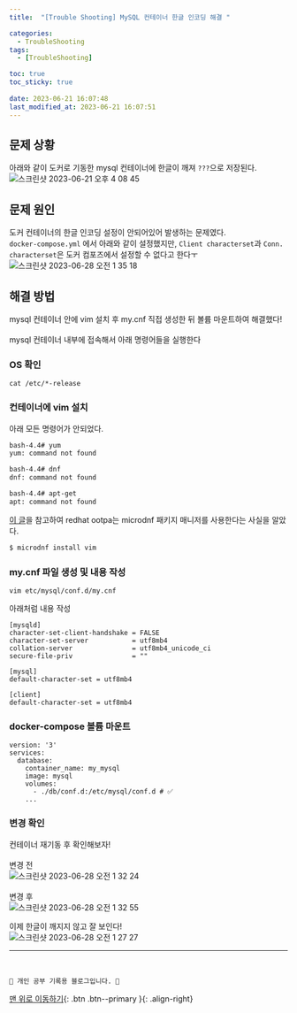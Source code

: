 ```yaml
---
title:  "[Trouble Shooting] MySQL 컨테이너 한글 인코딩 해결 "

categories:
  - TroubleShooting
tags:
  - [TroubleShooting]

toc: true
toc_sticky: true
 
date: 2023-06-21 16:07:48
last_modified_at: 2023-06-21 16:07:51
---
```


## 문제 상황
아래와 같이 도커로 기동한 mysql 컨테이너에 한글이 깨져 `???`으로 저장된다.<br>
![스크린샷 2023-06-21 오후 4 08 45](https://github.com/minju412/jenkins-test/assets/59405576/c4525444-8f75-42be-95f1-0f47ff5e89d2)


## 문제 원인
도커 컨테이너의 한글 인코딩 설정이 안되어있어 발생하는 문제였다.<br>
`docker-compose.yml` 에서 아래와 같이 설정했지만, `Client characterset`과 `Conn. characterset`은 도커 컴포즈에서 설정할 수 없다고 한다ㅜ <br>
![스크린샷 2023-06-28 오전 1 35 18](https://github.com/minju412/jenkins-test/assets/59405576/064f8a61-c460-455b-aa61-be207fb947c6)

## 해결 방법

mysql 컨테이너 안에 vim 설치 후 my.cnf 직접 생성한 뒤 볼륨 마운트하여 해결했다!<br><br>
mysql 컨테이너 내부에 접속해서 아래 명령어들을 실행한다<br>
### OS 확인
```
cat /etc/*-release
```

### 컨테이너에 vim 설치
아래 모든 명령어가 안되었다.
```bash
bash-4.4# yum
yum: command not found

bash-4.4# dnf
dnf: command not found

bash-4.4# apt-get
apt: command not found
```
[이 글](https://okky.kr/questions/1413470)을 참고하여 redhat ootpa는 microdnf 패키지 매니저를 사용한다는 사실을 알았다.
```bash
$ microdnf install vim
```

### my.cnf 파일 생성 및 내용 작성
```
vim etc/mysql/conf.d/my.cnf
```
아래처럼 내용 작성
```
[mysqld]
character-set-client-handshake = FALSE
character-set-server           = utf8mb4
collation-server               = utf8mb4_unicode_ci
secure-file-priv               = ""

[mysql]
default-character-set = utf8mb4

[client]
default-character-set = utf8mb4
```

### docker-compose 볼륨 마운트
```
version: '3'
services:
  database:
    container_name: my_mysql
    image: mysql
    volumes:
      - ./db/conf.d:/etc/mysql/conf.d # ✅
    ...
```

### 변경 확인
컨테이너 재기동 후 확인해보자!<br><br>
변경 전<br>
![스크린샷 2023-06-28 오전 1 32 24](https://github.com/minju412/jenkins-test/assets/59405576/58e92e93-a5d8-4533-b8d8-bada2a918f45)<br><br>
변경 후<br>
![스크린샷 2023-06-28 오전 1 32 55](https://github.com/minju412/jenkins-test/assets/59405576/a014ed43-e816-4ee3-8cc3-a078446ccef5)

이제 한글이 깨지지 않고 잘 보인다!<br>
![스크린샷 2023-06-28 오전 1 27 27](https://github.com/minju412/jenkins-test/assets/59405576/dc1fb78a-da11-4c53-9afe-7e47d838160a)





***
<br>

    💛 개인 공부 기록용 블로그입니다. 👻

[맨 위로 이동하기](#){: .btn .btn--primary }{: .align-right}